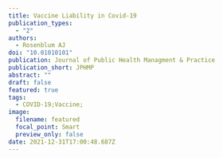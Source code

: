 ```yaml
---
title: Vaccine Liability in Covid-19
publication_types:
  - "2"
authors:
  - Rosenblum AJ
doi: "10.01010101"
publication: Journal of Public Health Managment & Practice
publication_short: JPHMP
abstract: ""
draft: false
featured: true
tags:
  - COVID-19;Vaccine;
image:
  filename: featured
  focal_point: Smart
  preview_only: false
date: 2021-12-31T17:00:48.687Z
---
```

